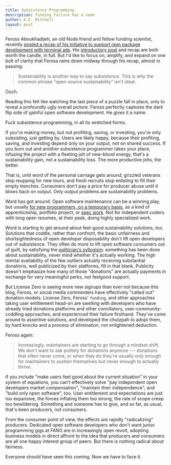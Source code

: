 ```yaml
---
title: Subsistence Programming
description: funding failure has a name
author: K.E. Mitchell
layout: post
---
```


Feross Aboukhadijeh, an old Node friend and fellow funding scientist, recently [posted a recap of his initiative to support npm package development with terminal ads](https://feross.org/funding-experiment-recap/).  His [introductory post](https://feross.org/npm-install-funding/) and recap are both worth the candle, in full.  But I'd like to focus on, amplify, and expand on one bolt of clarity that Feross rains down midway through his recap, almost in passing:

> Sustainability is another way to say subsistence.  This is why the common phrase "open source sustainability" isn't ideal.

Ouch.

Reading this felt like watching the last piece of a puzzle fall in place, only to reveal a profoundly ugly overall picture.  Feross perfectly captures the dark flip side of gainful open software development.  He gives it a name.

Fuck subsistence programming, in all its wretched forms.

If you're making money, but not profiting, saving, or investing, you're only subsisting, just getting by.  Users are likely happy, because their profiting, saving, and investing depend only on your output, not on shared success.  If you burn out and another subsistence programmer takes your place, infusing the project with a fleeting jolt of new-blood energy, that's a sustainability gain, not a sustainability loss.  The more productive jolts, the better.

That is, until word of the personal carnage gets around, grizzled veterans stop reupping for new tours, and fresh recruits stop enlisting to fill their empty trenches.  Consumers don't pay a price for producer abuse until it blows back on output.  Only output problems are sustainability problems.

Word has got around.  Open software maintenance can be a winning play, but usually [for new programmers, on a temporary basis](https://writing.kemitchell.com/2019/06/25/Get-In-Get-Out.html), as a kind of apprenticeship, portfolio project, or [spec work](https://www.nospec.com).  Not for independent coders with long open resumes, at their peak, doing highly specialized work.

Word is starting to get around about feel-good sustainability solutions, too.  Solutions that coddle, rather than confront, the basic unfairness and shortsightedness of open developer disposability don't lift open developers out of subsistence.  They often do more to lift open software consumers out of guilt, by satisfying the [politician's syllogism](https://en.wikipedia.org/wiki/Politician%27s_syllogism): something has been done about sustainability, never mind whether it's actually working.  The high mental availability of the few outliers actually receiving substantial donations, well publicized by their platforms, fill in that blank.  Publicity doesn't emphasize how many of those "donations" are actually payments in exchange for very meaningful perks, not feelgood support.

But License Zero is seeing more new signups than ever not because this blog, Feross, or social media commenters have effectively "called out" donation models.  License Zero, Feross' `funding`, and other approaches taking user entitlement head-on are swelling with developers who have already tried donations platforms and other conciliatory, user-community-coddling approaches, and experienced their failure firsthand.  They've come around to assertive solutions, and developed the chutzpah to adopt them, by hard knocks and a process of elimination, not enlightened deduction.

Feross again:

> Increasingly, maintainers are starting to go through a mindset shift.  We don't want to ask politely for donations anymore --- donations that often never come, or when they do they're usually only enough for maintainers to _sustain_ themselves but never enough to actually _thrive_.

If you include "make users feel good about the current situation" in your system of equations, you can't effectively solve "pay independent open developers market compensation", "maintain their independence", and "build only open software", too.  User entitlement and expectations are just too expansive, the forces inflating them too strong, the rate of scope creep too bewildering.  Something and someone has to give, and so far, as usual, that's been producers, not consumers.

From the consumer point of view, the effects are rapidly "radicalizing" producers.  Dedicated open software developers who don't want junior programming gigs at FANG are in increasingly open revolt, adopting business models in direct affront to the idea that producers and consumers are all one happy interest group of peers.  But there is nothing radical about fairness.

Everyone should have seen this coming.  Now we have to face it.
